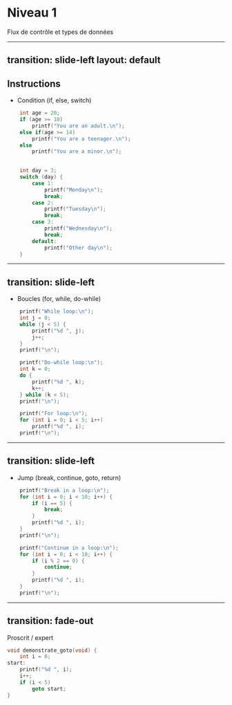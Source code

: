 # Niveau 1

Flux de contrôle et types de données

---
transition: slide-left
layout: default
---
## Instructions

- Condition (if, else, switch)

```cpp
    int age = 20;
    if (age >= 18)
        printf("You are an adult.\n");
    else if(age >= 14)
        printf("You are a teenager.\n");
    else
        printf("You are a minor.\n");

    
    int day = 3;
    switch (day) {
        case 1:
            printf("Monday\n");
            break;
        case 2:
            printf("Tuesday\n");
            break;
        case 3:
            printf("Wednesday\n");
            break;
        default:
            printf("Other day\n");
    }

```

---
transition: slide-left
---
- Boucles (for, while, do-while)

```cpp
    printf("While loop:\n");
    int j = 0;
    while (j < 5) {
        printf("%d ", j);
        j++;
    }
    printf("\n");

    printf("Do-while loop:\n");
    int k = 0;
    do {
        printf("%d ", k);
        k++;
    } while (k < 5);
    printf("\n");

    printf("For loop:\n");
    for (int i = 0; i < 5; i++)
        printf("%d ", i);
    printf("\n");
```

---
transition: slide-left
---
- Jump (break, continue, goto, return)

```cpp
    printf("Break in a loop:\n");
    for (int i = 0; i < 10; i++) {
        if (i == 5) {
            break;
        }
        printf("%d ", i);
    }
    printf("\n");

    printf("Continue in a loop:\n");
    for (int i = 0; i < 10; i++) {
        if (i % 2 == 0) {
            continue;
        }
        printf("%d ", i);
    }
    printf("\n");

```

---
transition: fade-out
---

Proscrit / expert

```cpp
void demonstrate_goto(void) {
    int i = 0;
start:
    printf("%d ", i);
    i++;
    if (i < 5)
        goto start;
}
```